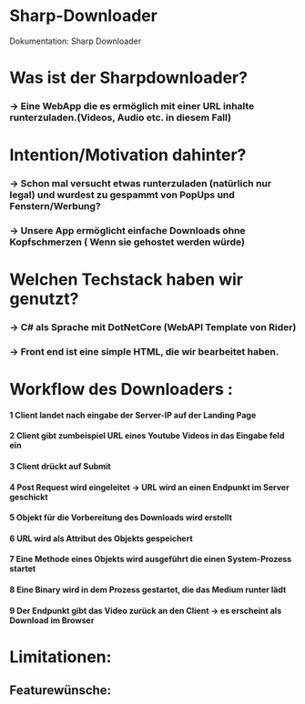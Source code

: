 # Sharp-Downloader
Dokumentation: Sharp Downloader				



# Was ist der Sharpdownloader?
### → Eine WebApp die es ermöglich mit einer URL inhalte runterzuladen.(Videos, Audio etc. in diesem Fall)

# Intention/Motivation dahinter?
### → Schon mal versucht etwas runterzuladen (natürlich nur legal) und wurdest zu gespammt von PopUps und Fenstern/Werbung?
### → Unsere App ermöglicht einfache Downloads ohne Kopfschmerzen ( Wenn sie gehostet werden würde)

# Welchen Techstack haben wir genutzt?
### → C# als Sprache mit DotNetCore (WebAPI Template von Rider)
### → Front end ist eine simple HTML, die wir bearbeitet haben.


# Workflow des Downloaders :

#### 1 Client landet nach eingabe der Server-IP auf der Landing Page
#### 2 Client gibt zumbeispiel URL eines Youtube Videos in das Eingabe feld ein
#### 3 Client drückt auf Submit
#### 4 Post Request wird eingeleitet → URL wird an einen Endpunkt im Server geschickt
#### 5 Objekt für die Vorbereitung des Downloads wird erstellt
#### 6 URL wird als Attribut des Objekts gespeichert
#### 7 Eine Methode eines Objekts wird ausgeführt die einen System-Prozess startet
#### 8 Eine Binary wird in dem Prozess gestartet, die das Medium runter lädt
#### 9 Der Endpunkt gibt das Video zurück an den Client → es erscheint als Download im Browser

# Limitationen:

## Featurewünsche:

